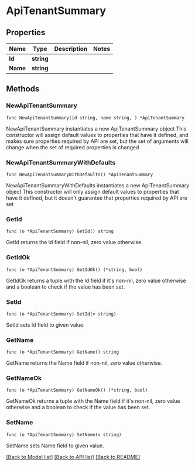 # ApiTenantSummary

## Properties

Name | Type | Description | Notes
------------ | ------------- | ------------- | -------------
**Id** | **string** |  | 
**Name** | **string** |  | 

## Methods

### NewApiTenantSummary

`func NewApiTenantSummary(id string, name string, ) *ApiTenantSummary`

NewApiTenantSummary instantiates a new ApiTenantSummary object
This constructor will assign default values to properties that have it defined,
and makes sure properties required by API are set, but the set of arguments
will change when the set of required properties is changed

### NewApiTenantSummaryWithDefaults

`func NewApiTenantSummaryWithDefaults() *ApiTenantSummary`

NewApiTenantSummaryWithDefaults instantiates a new ApiTenantSummary object
This constructor will only assign default values to properties that have it defined,
but it doesn't guarantee that properties required by API are set

### GetId

`func (o *ApiTenantSummary) GetId() string`

GetId returns the Id field if non-nil, zero value otherwise.

### GetIdOk

`func (o *ApiTenantSummary) GetIdOk() (*string, bool)`

GetIdOk returns a tuple with the Id field if it's non-nil, zero value otherwise
and a boolean to check if the value has been set.

### SetId

`func (o *ApiTenantSummary) SetId(v string)`

SetId sets Id field to given value.


### GetName

`func (o *ApiTenantSummary) GetName() string`

GetName returns the Name field if non-nil, zero value otherwise.

### GetNameOk

`func (o *ApiTenantSummary) GetNameOk() (*string, bool)`

GetNameOk returns a tuple with the Name field if it's non-nil, zero value otherwise
and a boolean to check if the value has been set.

### SetName

`func (o *ApiTenantSummary) SetName(v string)`

SetName sets Name field to given value.



[[Back to Model list]](../README.md#documentation-for-models) [[Back to API list]](../README.md#documentation-for-api-endpoints) [[Back to README]](../README.md)


